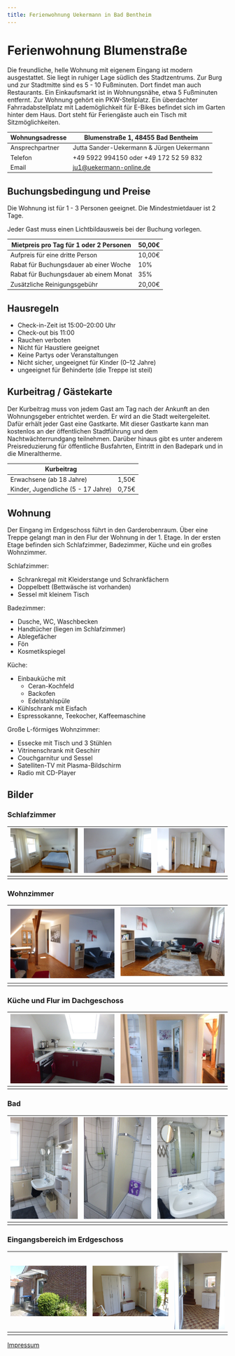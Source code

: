 ```yaml
---
title: Ferienwohnung Uekermann in Bad Bentheim
---
```


# Ferienwohnung Blumenstraße

Die freundliche, helle Wohnung mit eigenem Eingang ist modern ausgestattet. Sie liegt in ruhiger Lage südlich des Stadtzentrums. Zur Burg und zur Stadtmitte sind es 5 - 10 Fußminuten. Dort findet man auch Restaurants. Ein Einkaufsmarkt ist in Wohnungsnähe, etwa 5 Fußminuten entfernt. 
Zur Wohnung gehört ein PKW-Stellplatz. Ein überdachter Fahrradabstellplatz mit Lademöglichkeit für E-Bikes befindet sich im Garten hinter dem Haus. Dort steht für Feriengäste auch ein Tisch mit Sitzmöglichkeiten. 

| Wohnungsadresse | Blumenstraße 1, 48455 Bad Bentheim |
|---|---|
| Ansprechpartner | Jutta Sander-Uekermann & Jürgen Uekermann |
| Telefon | +49 5922 994150 oder +49 172 52 59 832 |
| Email | ju1@uekermann-online.de |


## Buchungsbedingung und Preise

Die Wohnung ist für 1 - 3 Personen geeignet. Die Mindestmietdauer ist 2 Tage.

Jeder Gast muss einen Lichtbildausweis bei der Buchung vorlegen. 

| Mietpreis pro Tag für 1 oder 2 Personen | 50,00€ |
|---|---|
| Aufpreis für eine dritte Person | 10,00€ |
| Rabat für Buchungsdauer ab einer Woche | 10% |
| Rabat für Buchungsdauer ab einem Monat | 35% |
| Zusätzliche Reinigungsgebühr | 20,00€ |


## Hausregeln

* Check-in-Zeit ist 15:00–20:00 Uhr
* Check-out bis 11:00
* Rauchen verboten
* Nicht für Haustiere geeignet
* Keine Partys oder Veranstaltungen
* Nicht sicher, ungeeignet für Kinder (0–12 Jahre)
* ungeeignet für Behinderte (die Treppe ist steil)


## Kurbeitrag / Gästekarte

Der Kurbeitrag muss von jedem Gast am Tag nach der Ankunft an den Wohnungsgeber entrichtet werden. Er wird an die Stadt weitergeleitet. Dafür erhält jeder Gast eine Gastkarte. Mit dieser Gastkarte kann man kostenlos an der öffentlichen Stadtführung  und dem Nachtwächterrundgang teilnehmen. Darüber hinaus gibt es unter anderem Preisreduzierung für öffentliche Busfahrten, Eintritt in den Badepark und in die Mineraltherme.


| Kurbeitrag | |
|---|---|
| Erwachsene (ab 18 Jahre) | 1,50€ |
| Kinder, Jugendliche (5 - 17 Jahre) | 0,75€ |

## Wohnung

Der Eingang im Erdgeschoss führt in den Garderobenraum. Über eine Treppe gelangt man in den Flur der Wohnung in der 1. Etage.
In der ersten Etage befinden sich Schlafzimmer, Badezimmer, Küche und ein großes Wohnzimmer.

Schlafzimmer:

* Schrankregal mit Kleiderstange und Schrankfächern
* Doppelbett (Bettwäsche ist vorhanden)
* Sessel mit kleinem Tisch

Badezimmer:

* Dusche, WC, Waschbecken
* Handtücher (liegen im Schlafzimmer)
* Ablegefächer
* Fön
* Kosmetikspiegel

Küche:

* Einbauküche mit
    * Ceran-Kochfeld
    * Backofen
    * Edelstahlspüle 
* Kühlschrank mit Eisfach
* Espressokanne, Teekocher, Kaffeemaschine

Große L-förmiges Wohnzimmer:
* Essecke mit Tisch und 3 Stühlen
* Vitrinenschrank mit Geschirr
* Couchgarnitur und Sessel
* Satelliten-TV mit Plasma-Bildschirm
* Radio mit CD-Player
           
## Bilder

### Schlafzimmer

| ![](/schlafzimmer-B1.JPG) | ![](/schlafzimmer-B2.JPG) | ![](/schlafzimmer-B3.JPG) |
|-|-|-|
| | | |

### Wohnzimmer

| ![](/wohnzimmer-B1.JPG) | ![](/wohnzimmer-B2.JPG) |
|-|-|
| | |

### Küche und Flur im Dachgeschoss

| ![](/küche.JPG) | ![](/flur-oben.JPG) |
|-|-|
| | |

### Bad 

| ![](/bad-B1.JPG) | ![](/bad-B2.JPG) | ![](/bad-B3.JPG) |
|-|-|-|
| | | |

### Eingangsbereich im Erdgeschoss

| ![](/eingang.JPG) | ![](/flurgarderobe.JPG) | ![](/flur-treppe.JPG) |
|-|-|-|
| | | |

[Impressum](/impressum)
